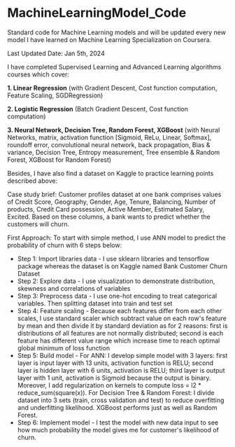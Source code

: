 # MachineLearningModel_Code
Standard code for Machine Learning models and will be updated every new model I have learned on Machine Learning Specialization on Coursera.

Last Updated Date: Jan 5th, 2024

I have completed Supervised Learning and Advanced Learning algorithms courses which cover:

**1. Linear Regression** (with Gradient Descent, Cost function computation, Feature Scaling, SGDRegression)

**2. Logistic Regression** (Batch Gradient Descent, Cost function computation)

**3. Neural Network, Decision Tree, Random Forest, XGBoost** (with Neural Networks, matrix, activation function [Sigmoid, ReLu, Linear, Softmax], roundoff error, convolutional neural network, back propagation, Bias & variance, Decision Tree, Entropy measurement, Tree ensemble & Random Forest, XGBoost for Random Forest)

Besides, I have also find a dataset on Kaggle to practice learning points described above:

Case study brief: Customer profiles dataset at one bank comprises values of Credit Score, Geography, Gender, Age, Tenure, Balancing, Number of products, Credit Card possession, Active Member, Estimated Salary, Excited. Based on these columns, a bank wants to predict whether the customers will churn.

First Approach: To start with simple method, I use ANN model to predict the probability of churn with 6 steps below:
- Step 1: Import libraries data - I use sklearn libraries and tensorflow package whereas the dataset is on Kaggle named Bank Customer Churn Dataset
- Step 2: Explore data - I use visualization to demonstrate distribution, skewness and correlations of variables
- Step 3: Preprocess data - I use one-hot encoding to treat categorical variables. Then splitting dataset into train and test set
- Step 4: Feature scaling - Because each features differ from each other scales, I use standard scaler which subtract value on each row's feature by mean and then divide it by standard deviation as for 2 reasons: first is distributions of all features are not normally distributed; second is each feature has different value range which increase time to reach optimal global minimum of loss function
- Step 5: Build model - For ANN: I develop simple model with 3 layers: first layer is input layer with 13 units, activation function is RELU; second layer is hidden layer with 6 units, activation is RELU; third layer is output layer with 1 unit, activation is Sigmoid because the output is binary. Moreover, I add regularization on kernels to compute loss = l2 * reduce_sum(square(x)). For Decision Tree & Random Forest: I divide dataset into 3 sets (train, cross validation and test) to reduce overfitting and underfitting likelihood. XGBoost performs just as well as Random Forest.
- Step 6: Implement model - I test the model with new data input to see how much probability the model gives me for customer's likelihood of churn.
